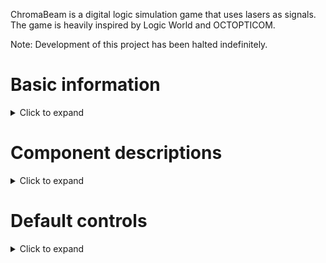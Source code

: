 ChromaBeam is a digital logic simulation game that uses lasers as signals. The game is heavily inspired by Logic World and OCTOPTICOM.

Note: Development of this project has been halted indefinitely.

# Basic information
<details>
  <summary>Click to expand</summary>
  
## Tick
The time unit of the game. All components take 0 ticks of time to interact with beams, unless specified otherwise.

## Beam
The signal transmitters of the game. They are composed of 3 Channels: Red, Green and Blue.<br>
Beams, which are a mixture of the basic colors are called composite beams, and are Yellow, Magenta, Cyan and White.<br>
Composite beams can be filtered into their respective channels by specific components.

## Component
The stuff that interact with beams. They are abundant and fill various roles such as beam routing,
color filtering, and even doing logic with beams.

## Circuit
Large components, which encapsulate a large amount of components inside them in a compact form.<br>
They are created using the duplicator tool (described below).<br>
Circuits, by default, have 0 ticks of delay on their IO, but when nesting circuits (putting circuits inside circuits),
each additional circuit will add 1 tick to the delay of the IO on the encapsulating circuit.

## Duplicator
The built-in tool for manipulating large areas of components.<br>
Has features such as copying/cutting/pasting/deleting selected areas, importing/exporting areas from/to files and turning areas into circuits.

## Color shorthands:
None: X<br>
Red: R<br>
Green: G<br>
Yellow: Y<br>
Blue: B<br>
Magenta: M<br>
Cyan: C<br>
White: W<br>
</details>

# Component descriptions
<details>
  <summary>Click to expand</summary>
  
## Basic
<details>
  <summary>Click to expand</summary>
  
### Block
Blocks beams from passing through
### Tunnel
Only lets beams through a single axis (can be rotated though)
### Emitter
Emits either a white beam, or nothing (2 alternative colors: X, W)
</details>

## Mirrors
<details>
  <summary>Click to expand</summary>
  
### Mirror
Reflects beams at a 90 degree angle. Only reflective on the light-gray part.
### Double sided mirror
Works like a mirror, but both sides are reflective.
### Beam splitter
Reflects beams like a mirror, but also lets them through, creating two beams in a right angle.
</details>

## Logic
<details>
  <summary>Click to expand</summary>
  
### Gate
A basic component for doing logic, takes 1 tick to process input.<br>
Has 2 alternative modes:<br>
#### Normal
When the switch has any incoming signal, emits a beam with the same color as the input.
#### Inverting
When the switch has no incoming signal, emits a beam with the same color as the input.
### Relay
Lets beams pass through when the switch has any incoming signal.<br>
Beams pass through in 0 ticks, but the switch takes 1 tick to process changes.
### Delayer
Takes the input beam and emits it 1 tick later.
### Oracle
When it receives an input, it either emits a white beam or nothing for the duration of the input pulse.<br>
The emitted value is non-deterministic.
</details>

## Colored
<details>
  <summary>Click to expand</summary>
  
### RGB emitter
Emits a beam with any of the colors.<br>
(8 alt. colors: X, R, G, Y, B, M, C, W)
### Colored beam splitter
Splits beams based on their color channels.<br>
Channels that match any channel of the splitter will go through straight, while the rest will be reflected like a mirror.<br>
(6 alt. colors: R, G, Y, B, M, C)
### Colored filter
Only lets through beam channels that match any of the filter's channels.<br>
(6 alt. colors: R, G, Y, B, M, C)
### RGB Oracle
Works like the Oracle, but with all 8 colors.
</details>

## IO
<details>
  <summary>Click to expand</summary>
  
### Display
Lights up with the color of the sum of all incoming beams.
### Smart Display
Lights up when two beams of the same color intersect inside the display at a 90 degree angle.<br>
When beams of different color intersect inside the display, it turns off.<br>
Beams can pass through it in 0 ticks, allowing of pixel-based screens.
### Big Display
Functions like the Display, but connects to any neighboring Big Display, creating a seamless, large display.<br>
All connected Big Displays share the same color.
### Switch
Can be clicked with an empty cursor to toggle it's state.<br>
Blocks beams from passing when it's disabled.<br>
Lets beams through in 0 ticks when it's enabled.
### Button
Lets beams through in 0 ticks while it's being clicked and helde with an empty cursor, otherwise it blocks all beams.
</details>

## Circuit
<details>
  <summary>Click to expand</summary>
  
### Circuit IO port
Used by the Duplicator to create the IO ports on the circuit that will be created from an area containing this port.
</details>
</details>

# Default controls
<details>
  <summary>Click to expand</summary>

## General controls:
    View ingame keybind hints:    F2
    Place label at mouse:    L
    Remove label at mouse:    Shift + L
    Open save/load menu:    F5
    Set TPS limit:    F7
    Open the 'duplicator':    TAB   (the duplicator is a tool for area copy/pasting, deletion, etc. (similar to WorldEdit))

## Mouse controls:
    Place components:    Left click
    Delete components:    Right click
    Pick component:    Shift + Middle click
    Move camera:    Middle click + mouse movement
    Zoom in/out: Scrollwheel

## Component menu navigation (you can hold shift to do these in the opposite direction):
    Switch between component categories:    T
    Switch between components inside the category:    E

## Component manipulation (you can hold shift to do these in the opposite direction):
    Rotate component:    R
    Switch between alternative types of the component:    Q
    Flip component:    F

## The duplicator controls are shown inside the game based on context.
</details>
